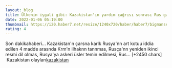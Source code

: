 ```yaml
--- 
layout: blog
title: Ülkenin işgali gibi: Kazakistan'ın yardım çağrısı sonrası Rus gazeteciden skandal istekler
date: 2022-01-06 05:19:00
thumbnail: https://i20.haber7.net/resize/1240x720/haber/haber7/bigmanset/2022/01/ulkenin_isgali_gibi_kazakistanin_yardim_cagrisi_sonrasi_rus_gazeteciden_skandal_istekler_1641446347_9281.jpg
rating: 4
---
```

Son dakikahaberi... Kazakistan'n çarsna karlk Rusya'nn art kotuu iddia edilen 4 madde arasnda Krm'n ilhaknn tannmas, Rusça'nn yeniden ikinci resmi dil olmas, Rusya'ya askeri üsler temin edilmesi, Rus… [+2450 chars]</br>&nbsp;Kazakistan olayları<a href="https://www.dental-ilan.org/">kazakistan</a>
